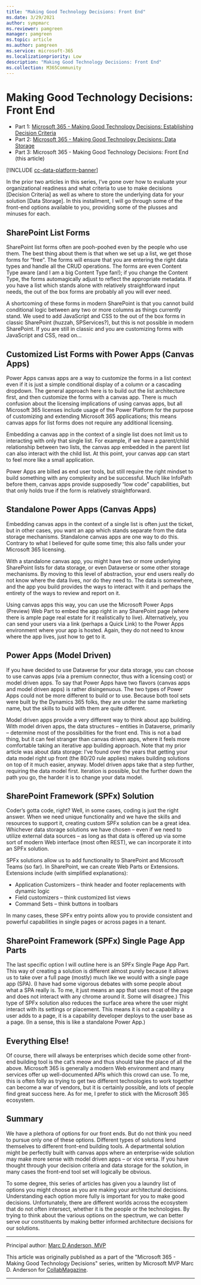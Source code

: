 ```yaml
---
title: "Making Good Technology Decisions: Front End"
ms.date: 3/29/2021
author: sympmarc
ms.reviewer: pamgreen
manager: pamgreen
ms.topic: article
ms.author: pamgreen
ms.service: microsoft-365
ms.localizationpriority: Low
description: "Making Good Technology Decisions: Front End"
ms.collection: M365Community
---
```


# Making Good Technology Decisions: Front End

* Part 1: [Microsoft 365 - Making Good Technology Decisions: Establishing Decision Criteria](making-good-technology-decisions--establishing-decision-criteria.md)
* Part 2: [Microsoft 365 - Making Good Technology Decisions: Data Storage](making-good-technology-decisions--data-storage.md)
* Part 3: Microsoft 365 - Making Good Technology Decisions: Front End (this article)

[!INCLUDE [cc-data-platform-banner](includes/cc-data-platform-banner.md)]

In the prior two articles in this series, I’ve gone over how to evaluate your organizational readiness and what criteria to use to make decisions [Decision Criteria] as well as where to store the underlying data for your solution [Data Storage]. In this installment, I will go through some of the front-end options available to you, providing some of the plusses and minuses for each.

## SharePoint List Forms

SharePoint list forms often are pooh-poohed even by the people who use them. The best thing about them is that when we set up a list, we get those forms for “free”. The forms will ensure that you are entering the right data types and handle all the CRUD operations. The forms are even Content Type aware (and I am a big Content Type fan!); if you change the Content Type, the forms automagically adjust to reflect the appropriate metadata. If you have a list which stands alone with relatively straightforward input needs, the out of the box forms are probably all you will ever need.

A shortcoming of these forms in modern SharePoint is that you cannot build conditional logic between any two or more columns as things currently stand. We used to add JavaScript and CSS to the out of the box forms in classic SharePoint (huzzah, SPServices?), but this is not possible in modern SharePoint. If you are still in classic and you are customizing forms with JavaScript and CSS, read on…

## Customized List Forms with Power Apps (Canvas Apps)

Power Apps canvas apps are a way to customize the forms in a list context even if it is just a simple conditional display of a column or a cascading dropdown. The general approach here is to build out the list architecture first, and then customize the forms with a canvas app. There is much confusion about the licensing implications of using canvas apps, but all Microsoft 365 licenses include usage of the Power Platform for the purpose of customizing and extending Microsoft 365 applications; this means canvas apps for list forms does not require any additional licensing.

Embedding a canvas app in the context of a single list does not limit us to interacting with only that single list. For example, if we have a parent/child relationship between two lists, the canvas app embedded in the parent list can also interact with the child list. At this point, your canvas app can start to feel more like a small application.

Power Apps are billed as end user tools, but still require the right mindset to build something with any complexity and be successful. Much like InfoPath before them, canvas apps provide supposedly “low code” capabilities, but that only holds true if the form is relatively straightforward.

## Standalone Power Apps (Canvas Apps)

Embedding canvas apps in the context of a single list is often just the ticket, but in other cases, you want an app which stands separate from the data storage mechanisms. Standalone canvas apps are one way to do this. Contrary to what I believed for quite some time; this also falls under your Microsoft 365 licensing.

With a standalone canvas app, you might have two or more underlying SharePoint lists for data storage, or even Dataverse or some other storage mechanisms. By moving to this level of abstraction, your end users really do not know where the data lives, nor do they need to. The data is somewhere, and the app you build provides the ways to interact with it and perhaps the entirety of the ways to review and report on it.

Using canvas apps this way, you can use the Microsoft Power Apps (Preview) Web Part to embed the app right in any SharePoint page (where there is ample page real estate for it realistically to live). Alternatively, you can send your users via a link (perhaps a Quick Link) to the Power Apps environment where your app is hosted. Again, they do not need to know where the app lives, just how to get to it.

## Power Apps (Model Driven)

If you have decided to use Dataverse for your data storage, you can choose to use canvas apps (via a premium connector, thus with a licensing cost) or model driven apps. To say that Power Apps have two flavors (canvas apps and model driven apps) is rather disingenuous. The two types of Power Apps could not be more different to build or to use. Because both tool sets were built by the Dynamics 365 folks, they are under the same marketing name, but the skills to build with them are quite different.

Model driven apps provide a very different way to think about app building. With model driven apps, the data structures – entities in Dataverse, primarily – determine most of the possibilities for the front end. This is not a bad thing, but it can feel stranger than canvas driven apps, where it feels more comfortable taking an iterative app building approach. Note that my prior article was about data storage: I’ve found over the years that getting your data model right up front (the 80/20 rule applies) makes building solutions on top of it much easier, anyway. Model driven apps take that a step further, requiring the data model first. Iteration is possible, but the further down the path you go, the harder it is to change your data model.

## SharePoint Framework (SPFx) Solution

Coder’s gotta code, right? Well, in some cases, coding is just the right answer. When we need unique functionality and we have the skills and resources to support it, creating custom SPFx solution can be a great idea. Whichever data storage solutions we have chosen – even if we need to utilize external data sources – as long as that data is offered up via some sort of modern Web interface (most often REST), we can incorporate it into an SPFx solution.

SPFx solutions allow us to add functionality to SharePoint and Microsoft Teams (so far). In SharePoint, we can create Web Parts or Extensions. Extensions include (with simplified explanations):

* Application Customizers – think header and footer replacements with dynamic logic
* Field customizers – think customized list views
* Command Sets – think buttons in toolbars

In many cases, these SPFx entry points allow you to provide consistent and powerful capabilities in single pages or across pages in a tenant.

## SharePoint Framework (SPFx) Single Page App Parts

The last specific option I will outline here is an SPFx Single Page App Part. This way of creating a solution is different almost purely because it allows us to take over a full page (mostly) much like we would with a single page app (SPA). (I have had some vigorous debates with some people about what a SPA really is. To me, it just means an app that uses most of the page and does not interact with any chrome around it. Some will disagree.) This type of SPFx solution also reduces the surface area where the user might interact with its settings or placement. This means it is not a capability a user adds to a page, it is a capability developer deploys to the user base as a page. (In a sense, this is like a standalone Power App.)

## Everything Else!

Of course, there will always be enterprises which decide some other front-end building tool is the cat’s meow and thus should take the place of all the above. Microsoft 365 is generally a modern Web environment and many services offer up well-documented APIs which this crowd can use. To me, this is often folly as trying to get two different technologies to work together can become a war of vendors, but it is certainly possible, and lots of people find great success here. As for me, I prefer to stick with the Microsoft 365 ecosystem.

## Summary

We have a plethora of options for our front ends. But do not think you need to pursue only one of these options. Different types of solutions lend themselves to different front-end building tools. A departmental solution might be perfectly built with canvas apps where an enterprise-wide solution may make more sense with model driven apps – or vice versa. If you have thought through your decision criteria and data storage for the solution, in many cases the front-end tool set will logically be obvious.

To some degree, this series of articles has given you a laundry list of options you might choose as you are making your architectural decisions. Understanding each option more fully is important for you to make good decisions. Unfortunately, there are different worlds across the ecosystem that do not often intersect, whether it is the people or the technologies. By trying to think about the various options on the spectrum, we can better serve our constituents by making better informed architecture decisions for our solutions.

---

Principal author: [Marc D Anderson, MVP](https://www.linkedin.com/in/marcanderson)

This article was originally published as a part of the "Microsoft 365 - Making Good Technology Decisions" series, written by Microsoft MVP Marc D. Anderson for [CollabMagazine](https://www.collabmagazine.com/).

---
